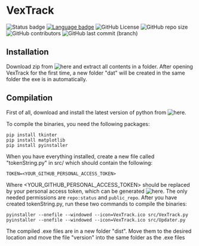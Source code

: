 # VexTrack

![Status badge](https://img.shields.io/badge/Status-Stable-green?style=for-the-badge "Development Status") [![Language badge](https://img.shields.io/badge/Language-Python_3.8.2-inactive?logo=python&logoColor=ffffff&style=for-the-badge)](https://python.org "Language") 
![GitHub License](https://img.shields.io/github/license/BitTim/ValorantXPCalc?logo=github&style=for-the-badge "License")
![GitHub repo size](https://img.shields.io/github/repo-size/BitTim/ValorantXPCalc?logo=github&style=for-the-badge) ![GitHub contributors](https://img.shields.io/github/contributors/BitTim/ValorantXPCalc?logo=github&style=for-the-badge "Contributors") ![GitHub last commit (branch)](https://img.shields.io/github/last-commit/BitTim/ValorantXPCalc?logo=github&style=for-the-badge "Last commit")

## Installation
Download zip from ![here](https://github.com/BitTim/VexTrack/releases) and extract all contents in a folder. After opening VexTrack for the first time, a new folder "dat" will be created in the same folder the exe is in automatically.

## Compilation
First of all, download and install the latest version of python from ![here](https://python.org).

To compile the binaries, you need the following packages:

    pip install tkinter
    pip install matplotlib
    pip install pyinstaller

When you have everything installed, create a new file called "tokenString.py" in src/ which should contain the following:

    TOKEN=<YOUR_GITHUB_PERSONAL_ACCESS_TOKEN>

Where <YOUR_GITHUB_PERSONAL_ACCESS_TOKEN> should be replaced by your personal access token, which can be generated ![here](https://github.com/settings/tokens). The only needed permissions are `repo:status` and `public_repo`.
After you have created tokenString.py, run these two commands to compile the binaries:

    pyinstaller --onefile --windowed --icon=VexTrack.ico src/VexTrack.py
    pyinstaller --onefile --windowed --icon=VexTrack.ico src/Updater.py

The compiled .exe files are in a new folder "dist". Move them to the desired location and move the file "version" into the same folder as the .exe files
